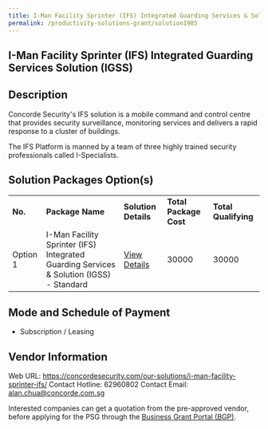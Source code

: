 ```yaml
---
title: I-Man Facility Sprinter (IFS) Integrated Guarding Services & Solution (IGSS)
permalink: /productivity-solutions-grant/solution1985
---
```


## I-Man Facility Sprinter (IFS) Integrated Guarding Services Solution (IGSS)

## Description

Concorde Security's IFS solution is a mobile command and control centre that provides security surveillance, monitoring services and delivers a rapid response to a cluster of buildings.

The IFS Platform is manned by a team of three highly trained security professionals called I-Specialists.

## Solution Packages Option(s)

<table>
<tr>
<td><b>No.</b></td>
<td><b>Package Name</b></td>
<td><b>Solution Details</b></td>
<td><b>Total Package Cost</b></td>
<td><b>Total Qualifying</b></td>
</tr>
<tr>
<td>Option 1</td>
<td>I-Man Facility Sprinter (IFS) Integrated Guarding Services & Solution (IGSS) - Standard</td>
<td><a href='https://www.gobusiness.gov.sg/images/psg/Concorde_Security_20200212_Desensitised_Annex_3.pdf'>View Details</a></td>
<td>30000</td>
<td>30000</td>
</tr>
</table>

## Mode and Schedule of Payment

 - Subscription / Leasing

## Vendor Information

 Web URL: https://concordesecurity.com/our-solutions/i-man-facility-sprinter-ifs/ 
Contact Hotline: 62960802 
Contact Email: alan.chua@concorde.com.sg 


Interested companies can get a quotation from the pre-approved vendor, before applying for the PSG through the <a href='https://www.businessgrants.gov.sg/'>Business Grant Portal (BGP)</a>.
